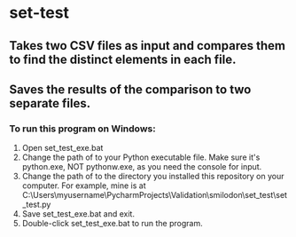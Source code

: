 # set-test

## Takes two CSV files as input and compares them to find the distinct elements in each file.
## Saves the results of the comparison to two separate files.

### To run this program on Windows:
1. Open set_test_exe.bat
2. Change the path of <PYTHONINTERPRETER> to your Python executable file.  Make sure it's python.exe, NOT pythonw.exe, as you need the console for input.
3. Change the path of <SETTEST> to the directory you installed this repository on your computer.  For example, mine is at C:\Users\myusername\PycharmProjects\Validation\smilodon\set_test\set_test.py
4. Save set_test_exe.bat and exit.
5. Double-click set_test_exe.bat to run the program.
